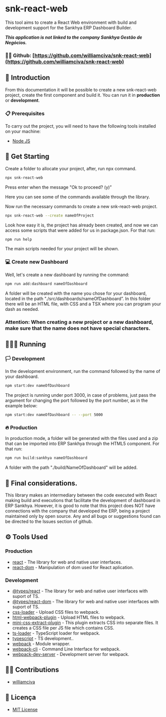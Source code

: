 # snk-react-web

This tool aims to create a React Web environment with build and development support for the Sankhya ERP Dashboard Builder.

***This application is not linked to the company Sankhya Gestão de Negócios.***

### 🐱‍👤 **Github:** [https://github.com/williamciva/snk-react-web](https://github.com/williamciva/snk-react-web)


## 🤯 Introduction

From this documentation it will be possible to create a new snk-react-web project, create the first component and build it. You can run it in **production** or **development**.


### **📋** Prerequisites

To carry out the project, you will need to have the following tools installed on your machine:

- [Node JS](https://nodejs.org/en/download)



## 🚀 Get Starting

Create a folder to allocate your project, after, run npx command.

```bash
npx snk-react-web
```

Press enter when the message "Ok to proceed? (y)”

Here you can see some of the commands available through the library.

Now run the necessary commands to create a new snk-react-web project.

```bash
npx snk-react-web --create nameOfProject
```

Look how easy it is, the project has already been created, and now we can access some scripts that were added for us in package.json. For that run:

```bash
npm run help
```

The main scripts needed for your project will be shown.

### 💻 Create new Dashboard

Well, let's create a new dashboard by running the command:

```bash
npm run add:dashboard nameOfDashboard
```

A folder will be created with the name you chose for your dashboard, located in the path "./src/dashboards/nameOfDashboard”. In this folder there will be an HTML file, with CSS and a TSX where you can program your dash as needed.

### **Attention: When creating a new project or a new dashboard, make sure that the name does not have special characters.**



## 🏃🏻‍♂️ Running

### 🏳 Development

In the development environment, run the command followed by the name of your dashboard.

```bash
npm start:dev nameOfDashboard
```

The project is running under port 3000, in case of problems, just pass the argument for changing the port followed by the port number, as in the example below:

```bash
npm start:dev nameOfDashboard -- --port 5000
```

### 🔥 Production

In production mode, a folder will be generated with the files used and a zip that can be imported into ERP Sankhya through the HTML5 component. For that run:

```bash
npm run build:sankhya nameOfDashboard
```

A folder with the path "./build/NameOfDashboard" will be added.


## 🎇 Final considerations.

This library makes an intermediary between the code executed with React making build and executions that facilitate the development of dashboard in ERP Sankhya. However, it is good to note that this project does NOT have connections with the company that developed the ERP, being a project maintained only by open source. Any and all bugs or suggestions found can be directed to the Issues section of github.

## ⚙ Tools Used

### Production

- [react](https://react.dev) - The library for web and native user interfaces.
- [react-dom](https://react.dev) - Manipulation of dom used for React aplication.

### Development

- [@types/react](https://react.dev) - The library for web and native user interfaces with suport of TS.
- [@types/react-dom](https://react.dev) - The library for web and native user interfaces with suport of TS.
- [css-loader](https://webpack.js.org/loaders/css-loader/) - Upload CSS files to webpack.
- [html-webpack-plugin](https://webpack.js.org/plugins/html-webpack-plugin/) - Upload HTML files to webpack.
- [mini-css-extract-plugin](https://www.npmjs.com/package/mini-css-extract-plugin) - This plugin extracts CSS into separate files. It creates a CSS file per JS file which contains CSS.
- [ts-loader](https://www.npmjs.com/package/ts-loader) - TypeScript loader for webpack.
- [typescript](https://www.typescriptlang.org) - TS development..
- [webpack](https://webpack.js.org) - Module wrapper.
- [webpack-cli](webpack-cli) - Command Line Interface for webpack.
- [webpack-dev-server](https://webpack.js.org/configuration/dev-server/) - Development server for webpack.

## 💪🏻 Contributions

- [williamciva](https://github.com/williamciva)

## 📃 Licença

- [MIT License](https://github.com/williamciva/snk-react-web/blob/main/LICENSE)
